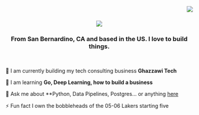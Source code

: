 <img align="right" src="https://visitor-badge.laobi.icu/badge?page_id=sammig6i.sammig6i" />
 
<h1 align="center">
  <img src="https://readme-typing-svg.herokuapp.com/?font=Righteous&size=35&center=true&vCenter=true&width=500&height=70&duration=4000&color=a2d2ff&lines=Hi!+👋;+I'm+Sammi!;" />
</h1>

<h3 align="center">From San Bernardino, CA and based in the US. I love to build things.</h3>

<br/>

🔭 I am currently building my tech consulting business **Ghazzawi Tech**

🌱 I am learning **Go, Deep Learning, how to build a business**

💬 Ask me about **Python, Data Pipelines, Postgres... or anything [here](https://github.com/sammig6i/sammig6i/issues)

⚡️ Fun fact I own the bobbleheads of the 05-06 Lakers starting five

